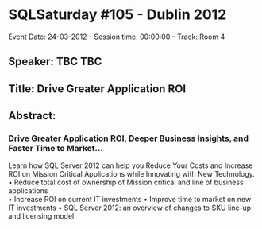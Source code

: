 # SQLSaturday #105 - Dublin 2012
Event Date: 24-03-2012 - Session time: 00:00:00 - Track: Room 4
## Speaker: TBC TBC
## Title: Drive Greater Application ROI
## Abstract:
### Drive Greater Application ROI, Deeper Business Insights, and Faster Time to Market...
Learn how SQL Server 2012 can help you Reduce Your Costs and Increase ROI on Mission Critical Applications while Innovating with New Technology. 
•          Reduce total cost of ownership of Mission critical and line of business applications  
•          Increase ROI on current IT investments
•          Improve time to market on new IT investments
•          SQL Server 2012: an overview of changes to SKU line-up and licensing model


